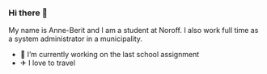### Hi there 👋

My name is Anne-Berit and I am a student at Noroff. 
I also work full time as a system administrator in a municipality.

- 🔭 I’m currently working on the last school assignment
- ✈ I love to travel
  



